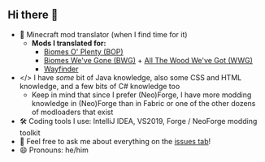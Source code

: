 ## Hi there 👋

- 📖 Minecraft mod translator (when I find time for it)
  - **Mods I translated for:**  
    - [Biomes O' Plenty (BOP)](https://github.com/Glitchfiend/BiomesOPlenty)  
    - [Biomes We've Gone (BWG)](https://github.com/Potion-Studios/Oh-The-Biomes-Weve-Gone) + [All The Wood We've Got (WWG)](https://github.com/Potion-Studios/All-The-Wood-Weve-Got)
    - [Wayfinder](https://github.com/Potion-Studios/Wayfinder)
- </> I have *some* bit of Java knowledge, also some CSS and HTML knowledge, and a few bits of C# knowledge too
  - Keep in mind that since I prefer (Neo)Forge, I have more modding knowledge in (Neo)Forge than in Fabric or one of the other dozens of modloaders that exist
- 🛠 Coding tools I use: IntelliJ IDEA, VS2019, Forge / NeoForge modding toolkit
- 💬 Feel free to ask me about everything on the [issues tab](https://github.com/ieguana/ieguana/issues)!
- 😄 Pronouns: he/him
